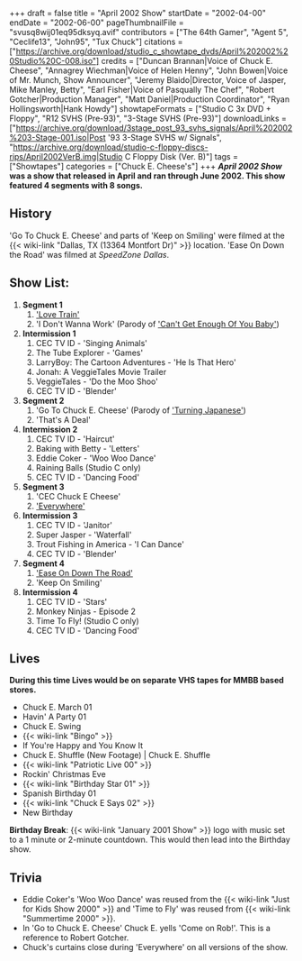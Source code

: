 +++
draft = false
title = "April 2002 Show"
startDate = "2002-04-00"
endDate = "2002-06-00"
pageThumbnailFile = "svusq8wij01eq95dksyq.avif"
contributors = ["The 64th Gamer", "Agent 5", "Ceclife13", "John95", "Tux Chuck"]
citations = ["https://archive.org/download/studio_c_showtape_dvds/April%202002%20Studio%20C-008.iso"]
credits = ["Duncan Brannan|Voice of Chuck E. Cheese", "Annagrey Wiechman|Voice of Helen Henny", "John Bowen|Voice of Mr. Munch, Show Announcer", "Jeremy Blaido|Director, Voice of Jasper, Mike Manley, Betty", "Earl Fisher|Voice of Pasqually The Chef", "Robert Gotcher|Production Manager", "Matt Daniel|Production Coordinator", "Ryan Hollingsworth|Hank Howdy"]
showtapeFormats = ["Studio C 3x DVD + Floppy", "R12 SVHS (Pre-93)", "3-Stage SVHS (Pre-93)"]
downloadLinks = ["https://archive.org/download/3stage_post_93_svhs_signals/April%202002%203-Stage-001.iso|Post '93 3-Stage SVHS w/ Signals", "https://archive.org/download/studio-c-floppy-discs-rips/April2002VerB.img|Studio C Floppy Disk (Ver. B)"]
tags = ["Showtapes"]
categories = ["Chuck E. Cheese's"]
+++
***April 2002 Show* was a show that released in April and ran through June 2002.
This show featured 4 segments with 8 songs.**

## History

'Go To Chuck E. Cheese' and parts of 'Keep on Smiling' were filmed at the {{< wiki-link "Dallas, TX (13364 Montfort Dr)" >}} location. 'Ease On Down the Road' was filmed at *SpeedZone Dallas*.

## Show List:

1.  **Segment 1**
    1.  ['Love Train'](https://en.wikipedia.org/wiki/Love_Train)
    2.  'I Don't Wanna Work' (Parody of ['Can't Get Enough Of You Baby'](https://en.wikipedia.org/wiki/Can%27t_Get_Enough_of_You_Baby))
2.  **Intermission 1**
    1.  CEC TV ID - 'Singing Animals'
    2.  The Tube Explorer - 'Games'
    3.  LarryBoy: The Cartoon Adventures - 'He Is That Hero'
    4.  Jonah: A VeggieTales Movie Trailer
    5.  VeggieTales - 'Do the Moo Shoo'
    6.  CEC TV ID - 'Blender'
3.  **Segment 2**
    1.  'Go To Chuck E. Cheese' (Parody of ['Turning Japanese'](https://en.wikipedia.org/wiki/Turning_Japanese))
    2.  'That's A Deal'
4.  **Intermission 2**
    1.  CEC TV ID - 'Haircut'
    2.  Baking with Betty - 'Letters'
    3.  Eddie Coker - 'Woo Woo Dance'
    4.  Raining Balls (Studio C only)
    5.  CEC TV ID - 'Dancing Food'
5.  **Segment 3**
    1.  'CEC Chuck E Cheese'
    2.  ['Everywhere'](https://en.wikipedia.org/wiki/Everywhere_(Michelle_Branch_song))
6.  **Intermission 3**
    1.  CEC TV ID - 'Janitor'
    2.  Super Jasper - 'Waterfall'
    3.  Trout Fishing in America - 'I Can Dance'
    4.  CEC TV ID - 'Blender'
7.  **Segment 4**
    1.  ['Ease On Down The Road'](https://en.wikipedia.org/wiki/Ease_on_Down_the_Road)
    2.  'Keep On Smiling'
8.  **Intermission 4**
    1.  CEC TV ID - 'Stars'
    2.  Monkey Ninjas - Episode 2
    3.  Time To Fly! (Studio C only)
    4.  CEC TV ID - 'Dancing Food'

## Lives

**During this time Lives would be on separate VHS tapes for MMBB based stores.**

- Chuck E. March 01
- Havin' A Party 01
- Chuck E. Swing
- {{< wiki-link "Bingo" >}}
- If You're Happy and You Know It
- Chuck E. Shuffle (New Footage) | Chuck E. Shuffle
- {{< wiki-link "Patriotic Live 00" >}}
- Rockin' Christmas Eve
- {{< wiki-link "Birthday Star 01" >}}
- Spanish Birthday 01
- {{< wiki-link "Chuck E Says 02" >}}
- New Birthday

**Birthday Break**: {{< wiki-link "January 2001 Show" >}} logo with music set to a 1 minute or 2-minute countdown. This would then lead into the Birthday show.

## Trivia

- Eddie Coker's 'Woo Woo Dance' was reused from the {{< wiki-link "Just for Kids Show 2000" >}} and 'Time to Fly' was reused from {{< wiki-link "Summertime 2000" >}}.
- In 'Go to Chuck E. Cheese' Chuck E. yells 'Come on Rob!'. This is a reference to Robert Gotcher.
- Chuck's curtains close during 'Everywhere' on all versions of the show.
